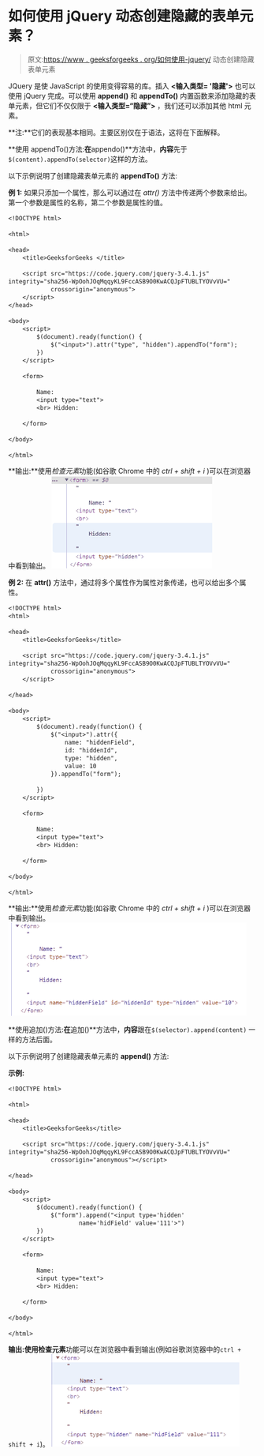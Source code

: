# 如何使用 jQuery 动态创建隐藏的表单元素？

> 原文:[https://www . geeksforgeeks . org/如何使用-jquery/](https://www.geeksforgeeks.org/how-to-create-hidden-form-element-on-the-fly-using-jquery/) 动态创建隐藏表单元素

JQuery 是使 JavaScript 的使用变得容易的库。插入 **<输入类型= '隐藏'>** 也可以使用 jQuery 完成。可以使用 **append()** 和 **appendTo()** 内置函数来添加隐藏的表单元素，但它们不仅仅限于 **<输入类型=“隐藏”>** ，我们还可以添加其他 html 元素。

**注:**它们的表现基本相同。主要区别仅在于语法，这将在下面解释。

**使用 appendTo()方法:**在**appendo()**方法中，**内容**先于`$(content).appendTo(selector)`这样的方法。

以下示例说明了创建隐藏表单元素的 **appendTo()** 方法:

**例 1:** 如果只添加一个属性，那么可以通过在 *attr()* 方法中传递两个参数来给出。第一个参数是属性的名称，第二个参数是属性的值。

```
<!DOCTYPE html>

<html>

<head>
    <title>GeeksforGeeks </title>

    <script src="https://code.jquery.com/jquery-3.4.1.js" 
integrity="sha256-WpOohJOqMqqyKL9FccASB9O0KwACQJpFTUBLTYOVvVU=" 
            crossorigin="anonymous">
    </script>
</head>

<body>
    <script>
        $(document).ready(function() {
            $("<input>").attr("type", "hidden").appendTo("form");
        })
    </script>

    <form>

        Name:
        <input type="text">
        <br> Hidden:

    </form>

</body>

</html>
```

**输出:**使用*检查元素*功能(如谷歌 Chrome 中的 *ctrl + shift + i* )可以在浏览器中看到输出。
![](img/417e6d2539da48b0ebb09fa3b0d48cd4.png)

**例 2:** 在 **attr()** 方法中，通过将多个属性作为属性对象传递，也可以给出多个属性。

```
<!DOCTYPE html>
<html>

<head>
    <title>GeeksforGeeks</title>

    <script src="https://code.jquery.com/jquery-3.4.1.js" 
integrity="sha256-WpOohJOqMqqyKL9FccASB9O0KwACQJpFTUBLTYOVvVU=" 
            crossorigin="anonymous">
    </script>

</head>

<body>
    <script>
        $(document).ready(function() {
            $("<input>").attr({
                name: "hiddenField",
                id: "hiddenId",
                type: "hidden",
                value: 10
            }).appendTo("form");

        })
    </script>

    <form>

        Name:
        <input type="text">
        <br> Hidden:

    </form>

</body>

</html>
```

**输出:**使用*检查元素*功能(如谷歌 Chrome 中的 *ctrl + shift + i* )可以在浏览器中看到输出。
![](img/da975d3a9d6396c74556eefd819dae99.png)

**使用追加()方法:**在**追加()**方法中，**内容**跟在`$(selector).append(content)` 一样的方法后面。

以下示例说明了创建隐藏表单元素的 **append()** 方法:

**示例:**

```
<!DOCTYPE html>

<html>

<head>
    <title>GeeksforGeeks</title>

    <script src="https://code.jquery.com/jquery-3.4.1.js" 
integrity="sha256-WpOohJOqMqqyKL9FccASB9O0KwACQJpFTUBLTYOVvVU=" 
            crossorigin="anonymous"></script>

</head>

<body>
    <script>
        $(document).ready(function() {
            $("form").append("<input type='hidden'
                    name='hidField' value='111'>")
        })
    </script>

    <form>

        Name:
        <input type="text">
        <br> Hidden:

    </form>

</body>

</html>
```

**输出:**使用**检查元素**功能可以在浏览器中看到输出(例如谷歌浏览器中的`ctrl + shift + i`)。
![](img/f8c73a4dddb6613807fb3f24db675239.png)